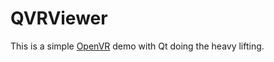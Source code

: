 # QVRViewer

This is a simple [OpenVR](https://github.com/ValveSoftware/openvr) demo with Qt doing the heavy lifting.
